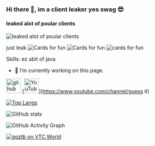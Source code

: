 ### Hi there 👋, im a client leaker yes swag :sunglasses:
#### leaked alot of poular clients
![leaked alot of poular clients](https://i.giphy.com/media/onvXJoPPvXi6z270M2/giphy.gif)

just leak
![Cards for fun](https://forthebadge.com/images/badges/contains-cat-gifs.svg)
![Cards for fun](https://forthebadge.com/images/badges/built-with-swag.svg)
![cards for fun](https://forthebadge.com/images/badges/it-works-why.svg)

Skills: ez abit of java

- 🔭 I’m currently working on this page. 


[<img src='https://cdn.jsdelivr.net/npm/simple-icons@3.0.1/icons/github.svg' alt='github' height='40'>](https://github.com/goztb22)  [<img src='https://cdn.jsdelivr.net/npm/simple-icons@3.0.1/icons/youtube.svg' alt='YouTube' height='40'>](https://www.youtube.com/channel/guess it)  

[![Top Langs](https://github-readme-stats.vercel.app/api/top-langs/?username=goztb22)](https://github.com/anuraghazra/github-readme-stats)

![GitHub stats](https://github-readme-stats.vercel.app/api?username=goztb22&show_icons=true)  

![GitHub Activity Graph](https://activity-graph.herokuapp.com/graph?username=goztb22)  

[![goztb on VTC.World](https://cdn.vtc.world/signature/6396.jpg?_1622370498)](https://vtc.world/cp/users/view/?user=6396)

